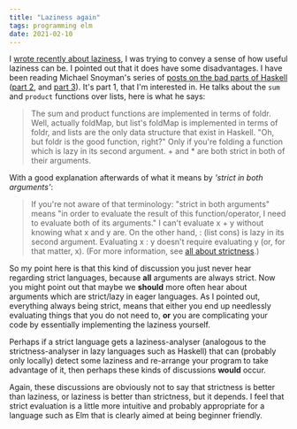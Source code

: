 ```yaml
---
title: "Laziness again"
tags: programming elm 
date: 2021-02-10
---
```


I [wrote recently about laziness](/posts/2021-02-07-laziness), I was trying to convey a sense of how useful laziness can be. I pointed out that it does have some disadvantages. I have been reading Michael Snoyman's series of [posts on the bad parts of Haskell](https://www.snoyman.com/blog/2020/10/haskell-bad-parts-1/) ([part 2](https://www.snoyman.com/blog/2020/11/haskell-bad-parts-2/), and [part 3](https://www.snoyman.com/blog/2020/12/haskell-bad-parts-3/)). It's part 1, that I'm interested in. He talks about the `sum` and `product` functions over lists, here is what he says:

> The sum and product functions are implemented in terms of foldr. Well, actually foldMap, but list's foldMap is implemented in terms of foldr, and lists are the only data structure that exist in Haskell. "Oh, but foldr is the good function, right?" Only if you're folding a function which is lazy in its second argument. + and * are both strict in both of their arguments.

With a good explanation afterwards of what it means by *'strict in both arguments'*:

> If you're not aware of that terminology: "strict in both arguments" means "in order to evaluate the result of this function/operator, I need to evaluate both of its arguments." I can't evaluate x + y without knowing what x and y are. On the other hand, : (list cons) is lazy in its second argument. Evaluating x : y doesn't require evaluating y (or, for that matter, x). (For more information, see [all about strictness](https://www.fpcomplete.com/haskell/tutorial/all-about-strictness/).)


So my point here is that this kind of discussion you just never hear regarding strict languages, because **all** arguments are always strict. Now you might point out that maybe we **should** more often hear about arguments which are strict/lazy in eager languages. As I pointed out, everything always being strict, means that either you end up needlessly evaluating things that you do not need to, **or** you are complicating your code by essentially implementing the laziness yourself. 

Perhaps if a strict language gets a laziness-analyser (analogous to the strictness-analyser in lazy languages such as Haskell) that can (probably only locally) detect some laziness and re-arrange your program to take advantage of it, then perhaps these kinds of discussions **would** occur.

Again, these discussions are obviously not to say that strictness is better than laziness, or laziness is better than strictness, but it depends. I feel that strict evaluation is a little more intuitive and probably appropriate for a language such as Elm that is clearly aimed at being beginner friendly.


